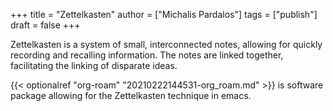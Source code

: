 +++
title = "Zettelkasten"
author = ["Michalis Pardalos"]
tags = ["publish"]
draft = false
+++

Zettelkasten is a system of small, interconnected notes, allowing for quickly recording and recalling information. The notes are linked together, facilitating the linking of disparate ideas.

{{< optionalref "org-roam" "20210222144531-org_roam.md" >}} is software package allowing for the Zettelkasten technique in emacs.

